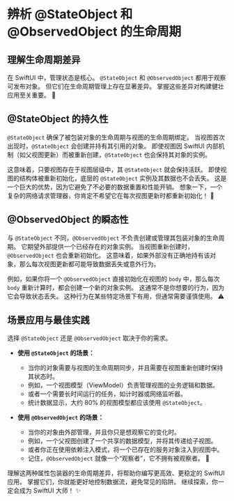 ﻿# 辨析 @StateObject 和 @ObservedObject 的生命周期

## 理解生命周期差异

在 SwiftUI 中，管理状态是核心。 `@StateObject` 和 `@ObservedObject` 都用于观察可发布对象。 但它们在生命周期管理上存在显著差异。 掌握这些差异对构建健壮应用至关重要。 🚀

## @StateObject 的持久性

`@StateObject` 确保了被包装对象的生命周期与视图的生命周期绑定。 当视图首次出现时，`@StateObject` 会创建并持有其引用的对象。 即使视图因 SwiftUI 内部机制（如父视图更新）而被重新创建，`@StateObject` 也会保持其对象的实例。

这意味着，只要视图存在于视图层级中，其 `@StateObject` 就会保持活跃。 即使视图的结构体被重新初始化，底层的 `@StateObject` 实例及其数据也不会丢失。 这是一个巨大的优势，因为它避免了不必要的数据重置和性能开销。 想象一下，一个复杂的网络请求管理器，你肯定不希望它在每次视图更新时都重新初始化！ 🤩

## @ObservedObject 的瞬态性

与 `@StateObject` 不同，`@ObservedObject` 不负责创建或管理其包装对象的生命周期。 它期望外部提供一个已经存在的对象实例。 当视图重新创建时，`@ObservedObject` 也会重新初始化。 这意味着，如果外部没有正确地持有该对象，那么每次视图更新都可能导致数据丢失或意外行为。

例如，如果你将一个 `@ObservedObject` 直接初始化在视图的 `body` 中，那么每次 `body` 重新计算时，都会创建一个新的对象实例。 这通常不是你想要的行为，因为它会导致状态丢失。 这种行为在某些特定场景下有用，但通常需要谨慎使用。 ⚠️

## 场景应用与最佳实践

选择 `@StateObject` 还是 `@ObservedObject` 取决于你的需求。

*   **使用 `@StateObject` 的场景：**
    *   当你的对象需要与视图的生命周期同步，并且需要在视图重新创建时保持其状态时。
    *   例如，一个视图模型（ViewModel）负责管理视图的业务逻辑和数据。
    *   或者一个需要长时间运行的任务，如计时器或网络监听器。
    *   统计数据显示，大约 80% 的视图模型都应该使用 `@StateObject`。

*   **使用 `@ObservedObject` 的场景：**
    *   当你的对象由外部管理，并且你只是想观察它的变化时。
    *   例如，一个父视图创建了一个共享的数据模型，并将其传递给子视图。
    *   或者你正在使用依赖注入模式，将一个已存在的服务对象注入到视图中。
    *   记住，`@ObservedObject` 就像一个“观察者”，它不拥有被观察者。 🧐

理解这两种属性包装器的生命周期差异，将帮助你编写更高效、更稳定的 SwiftUI 应用。 掌握它们，你就能更好地控制数据流，避免常见的陷阱。 继续探索，你一定会成为 SwiftUI 大师！ ✨


